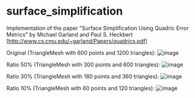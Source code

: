 # surface_simplification
Implementation of the paper "Surface Simplification Using Quadric Error Metrics" by Michael Garland and Paul S. Heckbert 
[http://www.cs.cmu.edu/~garland/Papers/quadrics.pdf]

Original (TriangleMesh with 600 points and 1200 triangles):
![image](https://user-images.githubusercontent.com/43323923/191625377-aa2cb87a-a135-4c92-8ad3-23e000b97bf8.png)

Ratio 50% (TriangleMesh with 300 points and 600 triangles):
![image](https://user-images.githubusercontent.com/43323923/191625125-7f061926-65f7-4058-9325-7dd63acd2a6e.png)

Ratio 30% (TriangleMesh with 180 points and 360 triangles):
![image](https://user-images.githubusercontent.com/43323923/191625269-27741873-ab1c-4802-a08f-59dfac552d90.png)

Ratio 10% (TriangleMesh with 60 points and 120 triangles):
![image](https://user-images.githubusercontent.com/43323923/191625326-b216c3bc-8750-452a-b7ec-f9684cb47c2d.png)
